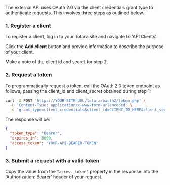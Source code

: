The external API uses OAuth 2.0 via the client credentials grant type
to authenticate requests. This involves three steps as outlined below.

### 1. Register a client

To register a client, log in to your Totara site and navigate to 'API Clients'.

Click the **Add client** button and provide information to describe the purpose of your client.

Make a note of the client id and secret for step 2.

### 2. Request a token

To programmatically request a token, call the OAuth 2.0 token endpoint
as follows, passing the client_id and client_secret obtained during
step 1:

```sh
curl -X POST 'https://YOUR-SITE-URL/totara/oauth2/token.php' \
  -H 'Content-Type: application/x-www-form-urlencoded' \
  -d 'grant_type=client_credentials&client_id=CLIENT_ID_HERE&client_secret=CLIENT_SECRET_HERE'
```

The response will be:

```json
{
  "token_type": "Bearer",
  "expires_in": 3600,
  "access_token": "YOUR-API-BEARER-TOKEN"
}
```

### 3. Submit a request with a valid token

Copy the value from the ```"access_token"``` property in the response into the 'Authorization: Bearer' header of your request.

